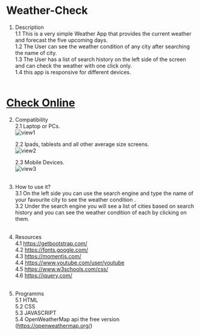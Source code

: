 # Weather-Check</br>

1. Description </br>
   1.1 This is a very simple Weather App that provides the current weather and forecast the five upcoming days.</br>
   1.2 The User can see the weather condition of any city after searching the name of city.</br>
   1.3 The User has a list of search history on the left side of the screen and can check the weather with one click only.</br>
   1.4 this app is responsive for different devices.</br>
   </br>

# [Check Online](https://jawidanfar1015.github.io/Weather-Check/)

2. Compatibility</br>
   2.1 Laptop or PCs.</br>
   ![view1](https://user-images.githubusercontent.com/99248057/167991740-838f6aff-5760-4646-9832-36de37533093.png)</br>

   2.2 Ipads, tablests and all other average size screens.</br>
   ![view2](https://user-images.githubusercontent.com/99248057/167991916-f262a0d4-7144-47d3-b4a9-be359a17843b.png)</br>

   2.3 Mobile Devices.</br>
   ![view3](https://user-images.githubusercontent.com/99248057/167991960-88a06b38-b1d7-4e8c-b6fa-74a267cb29b2.png)</br>
   </br>

3. How to use it?</br>
   3.1 On the left side you can use the search engine and type the name of your favourite city to see the weather condition .</br>
   3.2 Under the search engine you will see a list of cities based on search history and you can see the weather condition of each by clicking on them.</br>
   </br>
4. Resources </br>
   4.1 https://getbootstrap.com/ </br>
   4.2 https://fonts.google.com/ </br>
   4.3 https://momentjs.com/ </br>
   4.4 https://www.youtube.com/user/youtube </br>
   4.5 https://www.w3schools.com/css/ </br>
   4.6 https://jquery.com/ </br>
   </br>
5. Programms</br>
   5.1 HTML </br>
   5.2 CSS </br>
   5.3 JAVASCRIPT </br>
   5.4 OpenWeatherMap api the free version (https://openweathermap.org/) </b>
